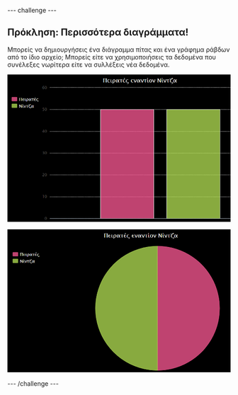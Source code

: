 \--- challenge \---

## Πρόκληση: Περισσότερα διαγράμματα!

Μπορείς να δημιουργήσεις ένα διάγραμμα πίτας και ένα γράφημα ράβδων από το ίδιο αρχείο; Μπορείς είτε να χρησιμοποιήσεις τα δεδομένα που συνέλεξες νωρίτερα είτε να συλλέξεις νέα δεδομένα.

![screenshot](images/pets-pn-bar.png)

![screenshot](images/pets-pn.png)

\--- /challenge \---